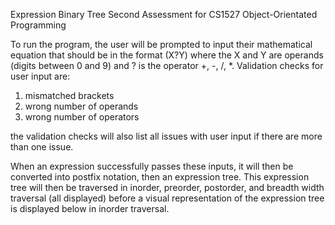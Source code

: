 Expression Binary Tree
Second Assessment for CS1527 Object-Orientated Programming

To run the program, the user will be prompted to input their mathematical equation that should be in the format (X?Y) where the X and Y are operands (digits between 0 and 9) and ? is the operator +, -, /, *.
Validation checks for user input are:
1. mismatched brackets
2. wrong number of operands
3. wrong number of operators

the validation checks will also list all issues with user input if there are more than one issue.

When an expression successfully passes these inputs, it will then be converted into postfix notation, then an expression tree. This expression tree will then be traversed in inorder, preorder, postorder, and breadth width traversal (all displayed) before a visual representation of the expression tree is displayed below in inorder traversal.


